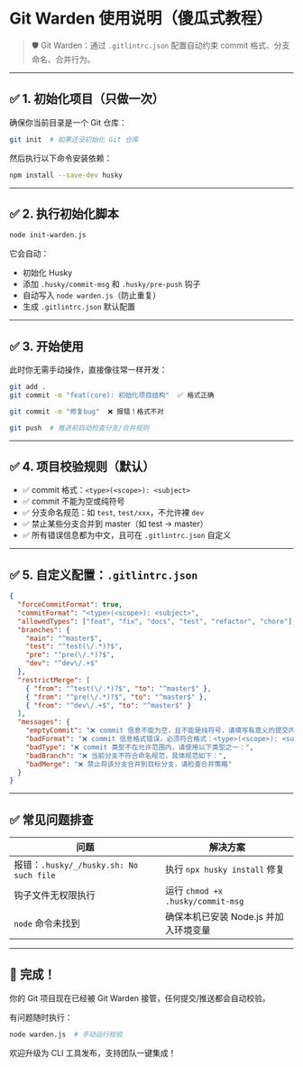 # Git Warden 使用说明（傻瓜式教程）

> 🛡️ Git Warden：通过 `.gitlintrc.json` 配置自动约束 commit 格式、分支命名、合并行为。

---

## ✅ 1. 初始化项目（只做一次）

确保你当前目录是一个 Git 仓库：

```bash
git init  # 如果还没初始化 Git 仓库
```

然后执行以下命令安装依赖：

```bash
npm install --save-dev husky
```

---

## ✅ 2. 执行初始化脚本

```bash
node init-warden.js
```

它会自动：
- 初始化 Husky
- 添加 `.husky/commit-msg` 和 `.husky/pre-push` 钩子
- 自动写入 `node warden.js`（防止重复）
- 生成 `.gitlintrc.json` 默认配置

---

## ✅ 3. 开始使用

此时你无需手动操作，直接像往常一样开发：

```bash
git add .
git commit -m "feat(core): 初始化项目结构"  ✅ 格式正确
```

```bash
git commit -m "修复bug"  ❌ 报错！格式不对
```

```bash
git push  # 推送前自动检查分支/合并规则
```

---

## ✅ 4. 项目校验规则（默认）

- ✅ commit 格式：`<type>(<scope>): <subject>`
- ✅ commit 不能为空或纯符号
- ✅ 分支命名规范：如 `test`, `test/xxx`，不允许裸 `dev`
- ✅ 禁止某些分支合并到 master（如 test → master）
- ✅ 所有错误信息都为中文，且可在 `.gitlintrc.json` 自定义

---

## ✅ 5. 自定义配置：`.gitlintrc.json`

```json
{
  "forceCommitFormat": true,
  "commitFormat": "<type>(<scope>): <subject>",
  "allowedTypes": ["feat", "fix", "docs", "test", "refactor", "chore"],
  "branches": {
    "main": "^master$",
    "test": "^test(\/.*)?$",
    "pre": "^pre(\/.*)?$",
    "dev": "^dev\/.+$"
  },
  "restrictMerge": [
    { "from": "^test(\/.*)?$", "to": "^master$" },
    { "from": "^pre(\/.*)?$", "to": "^master$" },
    { "from": "^dev\/.+$", "to": "^master$" }
  ],
  "messages": {
    "emptyCommit": "❌ commit 信息不能为空，且不能是纯符号，请填写有意义的提交内容",
    "badFormat": "❌ commit 信息格式错误，必须符合格式：<type>(<scope>): <subject>",
    "badType": "❌ commit 类型不在允许范围内，请使用以下类型之一：",
    "badBranch": "❌ 当前分支不符合命名规范，具体规范如下：",
    "badMerge": "❌ 禁止将该分支合并到目标分支，请检查合并策略"
  }
}
```

---

## ✅ 常见问题排查

| 问题                                       | 解决方案                                       |
|--------------------------------------------|------------------------------------------------|
| 报错：`.husky/_/husky.sh: No such file`     | 执行 `npx husky install` 修复                   |
| 钩子文件无权限执行                         | 运行 `chmod +x .husky/commit-msg`               |
| `node` 命令未找到                          | 确保本机已安装 Node.js 并加入环境变量           |

---

## 🎉 完成！

你的 Git 项目现在已经被 Git Warden 接管，任何提交/推送都会自动校验。

有问题随时执行：
```bash
node warden.js  # 手动运行校验
```

欢迎升级为 CLI 工具发布，支持团队一键集成！